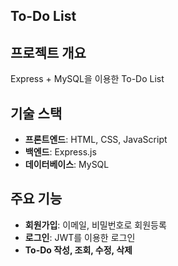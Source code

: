 ## To-Do List

## 프로젝트 개요
Express + MySQL을 이용한 To-Do List

## 기술 스택
- **프론트엔드**: HTML, CSS, JavaScript
- **백엔드**: Express.js
- **데이터베이스**: MySQL

## 주요 기능
- **회원가입**: 이메일, 비밀번호로 회원등록
- **로그인**: JWT를 이용한 로그인
- **To-Do 작성, 조회, 수정, 삭제** 